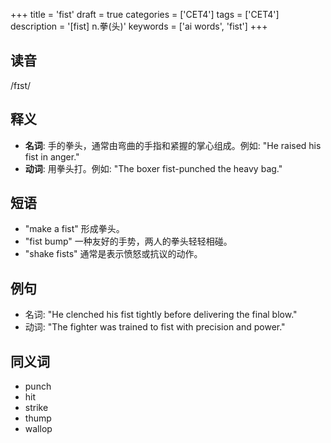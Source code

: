 +++
title = 'fist'
draft = true
categories = ['CET4']
tags = ['CET4']
description = '[fist] n.拳(头)'
keywords = ['ai words', 'fist']
+++

## 读音
/fɪst/

## 释义
- **名词**: 手的拳头，通常由弯曲的手指和紧握的掌心组成。例如: "He raised his fist in anger."
- **动词**: 用拳头打。例如: "The boxer fist-punched the heavy bag."

## 短语
- "make a fist" 形成拳头。
- "fist bump" 一种友好的手势，两人的拳头轻轻相碰。
- "shake fists" 通常是表示愤怒或抗议的动作。

## 例句
- 名词: "He clenched his fist tightly before delivering the final blow."
- 动词: "The fighter was trained to fist with precision and power."

## 同义词
- punch
- hit
- strike
- thump
- wallop
